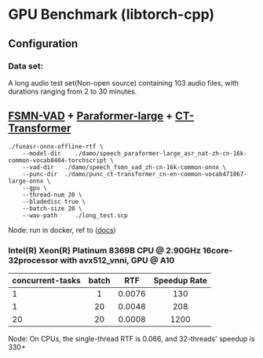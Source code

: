 # GPU Benchmark (libtorch-cpp)

## Configuration
### Data set:
A long audio test set(Non-open source) containing 103 audio files, with durations ranging from 2 to 30 minutes.

## [FSMN-VAD](https://www.modelscope.cn/models/damo/speech_fsmn_vad_zh-cn-16k-common-onnx/summary) + [Paraformer-large](https://www.modelscope.cn/models/damo/speech_paraformer-large_asr_nat-zh-cn-16k-common-vocab8404-torchscript/summary) + [CT-Transformer](https://www.modelscope.cn/models/damo/punc_ct-transformer_zh-cn-common-vocab272727-onnx/summary) 

```shell
./funasr-onnx-offline-rtf \
    --model-dir    ./damo/speech_paraformer-large_asr_nat-zh-cn-16k-common-vocab8404-torchscript \
    --vad-dir   ./damo/speech_fsmn_vad_zh-cn-16k-common-onnx \
    --punc-dir  ./damo/punc_ct-transformer_cn-en-common-vocab471067-large-onnx \
    --gpu \
    --thread-num 20 \
    --bladedisc true \
    --batch-size 20 \
    --wav-path     ./long_test.scp
```
Node: run in docker, ref to ([docs](./SDK_advanced_guide_offline_gpu_zh.md))

### Intel(R) Xeon(R) Platinum 8369B CPU @ 2.90GHz 16core-32processor with avx512_vnni, GPU @ A10

| concurrent-tasks | batch  |   RTF  | Speedup Rate |
|------------------|:------:|:------:|:------------:|
| 1                |   1    | 0.0076 |      130     |
| 1                |   20   | 0.0048 |      208     |
| 20               |   20   | 0.0008 |      1200    |

Node: On CPUs, the single-thread RTF is 0.066, and 32-threads' speedup is 330+

